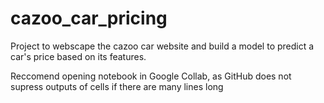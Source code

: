 # cazoo_car_pricing

Project to webscape the cazoo car website and build a model to predict a car's price based on its features.

Reccomend opening notebook in Google Collab, as GitHub does not supress outputs of cells if there are many lines long
